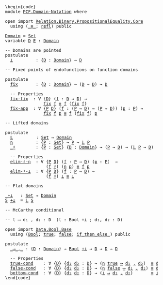 <pre class="Agda"><a id="1" class="Markup">\begin{code}</a>
<a id="14" class="Keyword">module</a> <a id="21" href="PCF.Domain-Notation.html" class="Module">PCF.Domain-Notation</a> <a id="41" class="Keyword">where</a>

<a id="48" class="Keyword">open</a> <a id="53" class="Keyword">import</a> <a id="60" href="Relation.Binary.PropositionalEquality.Core.html" class="Module">Relation.Binary.PropositionalEquality.Core</a>
  <a id="105" class="Keyword">using</a> <a id="111" class="Symbol">(</a><a id="112" href="Agda.Builtin.Equality.html#150" class="Datatype Operator">_≡_</a><a id="115" class="Symbol">;</a> <a id="117" href="Agda.Builtin.Equality.html#207" class="InductiveConstructor">refl</a><a id="121" class="Symbol">)</a> <a id="123" class="Keyword">public</a>

<a id="Domain"></a><a id="131" href="PCF.Domain-Notation.html#131" class="Function">Domain</a> <a id="138" class="Symbol">=</a> <a id="140" href="Agda.Primitive.html#388" class="Primitive">Set</a>
<a id="144" class="Keyword">variable</a> <a id="153" href="PCF.Domain-Notation.html#153" class="Generalizable">D</a> <a id="155" href="PCF.Domain-Notation.html#155" class="Generalizable">E</a> <a id="157" class="Symbol">:</a> <a id="159" href="PCF.Domain-Notation.html#131" class="Function">Domain</a>

<a id="167" class="Comment">-- Domains are pointed</a>
<a id="190" class="Keyword">postulate</a>
  <a id="⊥"></a><a id="202" href="PCF.Domain-Notation.html#202" class="Postulate">⊥</a>         <a id="212" class="Symbol">:</a> <a id="214" class="Symbol">{</a><a id="215" href="PCF.Domain-Notation.html#215" class="Bound">D</a> <a id="217" class="Symbol">:</a> <a id="219" href="PCF.Domain-Notation.html#131" class="Function">Domain</a><a id="225" class="Symbol">}</a> <a id="227" class="Symbol">→</a> <a id="229" href="PCF.Domain-Notation.html#215" class="Bound">D</a>

<a id="232" class="Comment">-- Fixed points of endofunctions on function domains</a>

<a id="286" class="Keyword">postulate</a>
  <a id="fix"></a><a id="298" href="PCF.Domain-Notation.html#298" class="Postulate">fix</a>       <a id="308" class="Symbol">:</a> <a id="310" class="Symbol">{</a><a id="311" href="PCF.Domain-Notation.html#311" class="Bound">D</a> <a id="313" class="Symbol">:</a> <a id="315" href="PCF.Domain-Notation.html#131" class="Function">Domain</a><a id="321" class="Symbol">}</a> <a id="323" class="Symbol">→</a> <a id="325" class="Symbol">(</a><a id="326" href="PCF.Domain-Notation.html#311" class="Bound">D</a> <a id="328" class="Symbol">→</a> <a id="330" href="PCF.Domain-Notation.html#311" class="Bound">D</a><a id="331" class="Symbol">)</a> <a id="333" class="Symbol">→</a> <a id="335" href="PCF.Domain-Notation.html#311" class="Bound">D</a>

  <a id="340" class="Comment">-- Properties</a>
  <a id="fix-fix"></a><a id="356" href="PCF.Domain-Notation.html#356" class="Postulate">fix-fix</a>  <a id="365" class="Symbol">:</a> <a id="367" class="Symbol">∀</a> <a id="369" class="Symbol">{</a><a id="370" href="PCF.Domain-Notation.html#370" class="Bound">D</a><a id="371" class="Symbol">}</a> <a id="373" class="Symbol">(</a><a id="374" href="PCF.Domain-Notation.html#374" class="Bound">f</a> <a id="376" class="Symbol">:</a> <a id="378" href="PCF.Domain-Notation.html#370" class="Bound">D</a> <a id="380" class="Symbol">→</a> <a id="382" href="PCF.Domain-Notation.html#370" class="Bound">D</a><a id="383" class="Symbol">)</a> <a id="385" class="Symbol">→</a>
               <a id="402" href="PCF.Domain-Notation.html#298" class="Postulate">fix</a> <a id="406" href="PCF.Domain-Notation.html#374" class="Bound">f</a> <a id="408" href="Agda.Builtin.Equality.html#150" class="Datatype Operator">≡</a> <a id="410" href="PCF.Domain-Notation.html#374" class="Bound">f</a> <a id="412" class="Symbol">(</a><a id="413" href="PCF.Domain-Notation.html#298" class="Postulate">fix</a> <a id="417" href="PCF.Domain-Notation.html#374" class="Bound">f</a><a id="418" class="Symbol">)</a>
  <a id="fix-app"></a><a id="422" href="PCF.Domain-Notation.html#422" class="Postulate">fix-app</a>  <a id="431" class="Symbol">:</a> <a id="433" class="Symbol">∀</a> <a id="435" class="Symbol">{</a><a id="436" href="PCF.Domain-Notation.html#436" class="Bound">P</a> <a id="438" href="PCF.Domain-Notation.html#438" class="Bound">D</a><a id="439" class="Symbol">}</a> <a id="441" class="Symbol">(</a><a id="442" href="PCF.Domain-Notation.html#442" class="Bound">f</a> <a id="444" class="Symbol">:</a> <a id="446" class="Symbol">(</a><a id="447" href="PCF.Domain-Notation.html#436" class="Bound">P</a> <a id="449" class="Symbol">→</a> <a id="451" href="PCF.Domain-Notation.html#438" class="Bound">D</a><a id="452" class="Symbol">)</a> <a id="454" class="Symbol">→</a> <a id="456" class="Symbol">(</a><a id="457" href="PCF.Domain-Notation.html#436" class="Bound">P</a> <a id="459" class="Symbol">→</a> <a id="461" href="PCF.Domain-Notation.html#438" class="Bound">D</a><a id="462" class="Symbol">))</a> <a id="465" class="Symbol">(</a><a id="466" href="PCF.Domain-Notation.html#466" class="Bound">p</a> <a id="468" class="Symbol">:</a> <a id="470" href="PCF.Domain-Notation.html#436" class="Bound">P</a><a id="471" class="Symbol">)</a> <a id="473" class="Symbol">→</a>
               <a id="490" href="PCF.Domain-Notation.html#298" class="Postulate">fix</a> <a id="494" href="PCF.Domain-Notation.html#442" class="Bound">f</a> <a id="496" href="PCF.Domain-Notation.html#466" class="Bound">p</a> <a id="498" href="Agda.Builtin.Equality.html#150" class="Datatype Operator">≡</a> <a id="500" href="PCF.Domain-Notation.html#442" class="Bound">f</a> <a id="502" class="Symbol">(</a><a id="503" href="PCF.Domain-Notation.html#298" class="Postulate">fix</a> <a id="507" href="PCF.Domain-Notation.html#442" class="Bound">f</a><a id="508" class="Symbol">)</a> <a id="510" href="PCF.Domain-Notation.html#466" class="Bound">p</a>

<a id="513" class="Comment">-- Lifted domains</a>

<a id="532" class="Keyword">postulate</a>
  <a id="𝕃"></a><a id="544" href="PCF.Domain-Notation.html#544" class="Postulate">𝕃</a>         <a id="554" class="Symbol">:</a> <a id="556" href="Agda.Primitive.html#388" class="Primitive">Set</a> <a id="560" class="Symbol">→</a> <a id="562" href="PCF.Domain-Notation.html#131" class="Function">Domain</a>
  <a id="η"></a><a id="571" href="PCF.Domain-Notation.html#571" class="Postulate">η</a>         <a id="581" class="Symbol">:</a> <a id="583" class="Symbol">{</a><a id="584" href="PCF.Domain-Notation.html#584" class="Bound">P</a> <a id="586" class="Symbol">:</a> <a id="588" href="Agda.Primitive.html#388" class="Primitive">Set</a><a id="591" class="Symbol">}</a> <a id="593" class="Symbol">→</a> <a id="595" href="PCF.Domain-Notation.html#584" class="Bound">P</a> <a id="597" class="Symbol">→</a> <a id="599" href="PCF.Domain-Notation.html#544" class="Postulate">𝕃</a> <a id="601" href="PCF.Domain-Notation.html#584" class="Bound">P</a>
  <a id="_♯"></a><a id="605" href="PCF.Domain-Notation.html#605" class="Postulate Operator">_♯</a>        <a id="615" class="Symbol">:</a> <a id="617" class="Symbol">{</a><a id="618" href="PCF.Domain-Notation.html#618" class="Bound">P</a> <a id="620" class="Symbol">:</a> <a id="622" href="Agda.Primitive.html#388" class="Primitive">Set</a><a id="625" class="Symbol">}</a> <a id="627" class="Symbol">{</a><a id="628" href="PCF.Domain-Notation.html#628" class="Bound">D</a> <a id="630" class="Symbol">:</a> <a id="632" href="PCF.Domain-Notation.html#131" class="Function">Domain</a><a id="638" class="Symbol">}</a> <a id="640" class="Symbol">→</a> <a id="642" class="Symbol">(</a><a id="643" href="PCF.Domain-Notation.html#618" class="Bound">P</a> <a id="645" class="Symbol">→</a> <a id="647" href="PCF.Domain-Notation.html#628" class="Bound">D</a><a id="648" class="Symbol">)</a> <a id="650" class="Symbol">→</a> <a id="652" class="Symbol">(</a><a id="653" href="PCF.Domain-Notation.html#544" class="Postulate">𝕃</a> <a id="655" href="PCF.Domain-Notation.html#618" class="Bound">P</a> <a id="657" class="Symbol">→</a> <a id="659" href="PCF.Domain-Notation.html#628" class="Bound">D</a><a id="660" class="Symbol">)</a>

  <a id="665" class="Comment">-- Properties</a>
  <a id="elim-♯-η"></a><a id="681" href="PCF.Domain-Notation.html#681" class="Postulate">elim-♯-η</a>  <a id="691" class="Symbol">:</a> <a id="693" class="Symbol">∀</a> <a id="695" class="Symbol">{</a><a id="696" href="PCF.Domain-Notation.html#696" class="Bound">P</a> <a id="698" href="PCF.Domain-Notation.html#698" class="Bound">D</a><a id="699" class="Symbol">}</a> <a id="701" class="Symbol">(</a><a id="702" href="PCF.Domain-Notation.html#702" class="Bound">f</a> <a id="704" class="Symbol">:</a> <a id="706" href="PCF.Domain-Notation.html#696" class="Bound">P</a> <a id="708" class="Symbol">→</a> <a id="710" href="PCF.Domain-Notation.html#698" class="Bound">D</a><a id="711" class="Symbol">)</a> <a id="713" class="Symbol">(</a><a id="714" href="PCF.Domain-Notation.html#714" class="Bound">p</a> <a id="716" class="Symbol">:</a> <a id="718" href="PCF.Domain-Notation.html#696" class="Bound">P</a><a id="719" class="Symbol">)</a>  <a id="722" class="Symbol">→</a>
                <a id="740" class="Symbol">(</a><a id="741" href="PCF.Domain-Notation.html#702" class="Bound">f</a> <a id="743" href="PCF.Domain-Notation.html#605" class="Postulate Operator">♯</a><a id="744" class="Symbol">)</a> <a id="746" class="Symbol">(</a><a id="747" href="PCF.Domain-Notation.html#571" class="Postulate">η</a> <a id="749" href="PCF.Domain-Notation.html#714" class="Bound">p</a><a id="750" class="Symbol">)</a> <a id="752" href="Agda.Builtin.Equality.html#150" class="Datatype Operator">≡</a> <a id="754" href="PCF.Domain-Notation.html#702" class="Bound">f</a> <a id="756" href="PCF.Domain-Notation.html#714" class="Bound">p</a>
  <a id="elim-♯-⊥"></a><a id="760" href="PCF.Domain-Notation.html#760" class="Postulate">elim-♯-⊥</a>  <a id="770" class="Symbol">:</a> <a id="772" class="Symbol">∀</a> <a id="774" class="Symbol">{</a><a id="775" href="PCF.Domain-Notation.html#775" class="Bound">P</a> <a id="777" href="PCF.Domain-Notation.html#777" class="Bound">D</a><a id="778" class="Symbol">}</a> <a id="780" class="Symbol">(</a><a id="781" href="PCF.Domain-Notation.html#781" class="Bound">f</a> <a id="783" class="Symbol">:</a> <a id="785" href="PCF.Domain-Notation.html#775" class="Bound">P</a> <a id="787" class="Symbol">→</a> <a id="789" href="PCF.Domain-Notation.html#777" class="Bound">D</a><a id="790" class="Symbol">)</a> <a id="792" class="Symbol">→</a>
                <a id="810" class="Symbol">(</a><a id="811" href="PCF.Domain-Notation.html#781" class="Bound">f</a> <a id="813" href="PCF.Domain-Notation.html#605" class="Postulate Operator">♯</a><a id="814" class="Symbol">)</a> <a id="816" href="PCF.Domain-Notation.html#202" class="Postulate">⊥</a> <a id="818" href="Agda.Builtin.Equality.html#150" class="Datatype Operator">≡</a> <a id="820" href="PCF.Domain-Notation.html#202" class="Postulate">⊥</a>

<a id="823" class="Comment">-- Flat domains</a>

<a id="_+⊥"></a><a id="840" href="PCF.Domain-Notation.html#840" class="Function Operator">_+⊥</a>   <a id="846" class="Symbol">:</a> <a id="848" href="Agda.Primitive.html#388" class="Primitive">Set</a> <a id="852" class="Symbol">→</a> <a id="854" href="PCF.Domain-Notation.html#131" class="Function">Domain</a>
<a id="861" href="PCF.Domain-Notation.html#861" class="Bound">S</a> <a id="863" href="PCF.Domain-Notation.html#840" class="Function Operator">+⊥</a>  <a id="867" class="Symbol">=</a> <a id="869" href="PCF.Domain-Notation.html#544" class="Postulate">𝕃</a> <a id="871" href="PCF.Domain-Notation.html#861" class="Bound">S</a>

<a id="874" class="Comment">-- McCarthy conditional</a>

<a id="899" class="Comment">-- t ⟶ d₁ , d₂ : D  (t : Bool +⊥ ; d₁, d₂ : D)</a>

<a id="947" class="Keyword">open</a> <a id="952" class="Keyword">import</a> <a id="959" href="Data.Bool.Base.html" class="Module">Data.Bool.Base</a>
  <a id="976" class="Keyword">using</a> <a id="982" class="Symbol">(</a><a id="983" href="Agda.Builtin.Bool.html#173" class="Datatype">Bool</a><a id="987" class="Symbol">;</a> <a id="989" href="Agda.Builtin.Bool.html#198" class="InductiveConstructor">true</a><a id="993" class="Symbol">;</a> <a id="995" href="Agda.Builtin.Bool.html#192" class="InductiveConstructor">false</a><a id="1000" class="Symbol">;</a> <a id="1002" href="Data.Bool.Base.html#1505" class="Function Operator">if_then_else_</a><a id="1015" class="Symbol">)</a> <a id="1017" class="Keyword">public</a>

<a id="1025" class="Keyword">postulate</a>
  <a id="_⟶_,_"></a><a id="1037" href="PCF.Domain-Notation.html#1037" class="Postulate Operator">_⟶_,_</a> <a id="1043" class="Symbol">:</a> <a id="1045" class="Symbol">{</a><a id="1046" href="PCF.Domain-Notation.html#1046" class="Bound">D</a> <a id="1048" class="Symbol">:</a> <a id="1050" href="PCF.Domain-Notation.html#131" class="Function">Domain</a><a id="1056" class="Symbol">}</a> <a id="1058" class="Symbol">→</a> <a id="1060" href="Agda.Builtin.Bool.html#173" class="Datatype">Bool</a> <a id="1065" href="PCF.Domain-Notation.html#840" class="Function Operator">+⊥</a> <a id="1068" class="Symbol">→</a> <a id="1070" href="PCF.Domain-Notation.html#1046" class="Bound">D</a> <a id="1072" class="Symbol">→</a> <a id="1074" href="PCF.Domain-Notation.html#1046" class="Bound">D</a> <a id="1076" class="Symbol">→</a> <a id="1078" href="PCF.Domain-Notation.html#1046" class="Bound">D</a>

  <a id="1083" class="Comment">-- Properties</a>
  <a id="true-cond"></a><a id="1099" href="PCF.Domain-Notation.html#1099" class="Postulate">true-cond</a>    <a id="1112" class="Symbol">:</a> <a id="1114" class="Symbol">∀</a> <a id="1116" class="Symbol">{</a><a id="1117" href="PCF.Domain-Notation.html#1117" class="Bound">D</a><a id="1118" class="Symbol">}</a> <a id="1120" class="Symbol">{</a><a id="1121" href="PCF.Domain-Notation.html#1121" class="Bound">d₁</a> <a id="1124" href="PCF.Domain-Notation.html#1124" class="Bound">d₂</a> <a id="1127" class="Symbol">:</a> <a id="1129" href="PCF.Domain-Notation.html#1117" class="Bound">D</a><a id="1130" class="Symbol">}</a> <a id="1132" class="Symbol">→</a> <a id="1134" class="Symbol">(</a><a id="1135" href="PCF.Domain-Notation.html#571" class="Postulate">η</a> <a id="1137" href="Agda.Builtin.Bool.html#198" class="InductiveConstructor">true</a> <a id="1142" href="PCF.Domain-Notation.html#1037" class="Postulate Operator">⟶</a> <a id="1144" href="PCF.Domain-Notation.html#1121" class="Bound">d₁</a> <a id="1147" href="PCF.Domain-Notation.html#1037" class="Postulate Operator">,</a> <a id="1149" href="PCF.Domain-Notation.html#1124" class="Bound">d₂</a><a id="1151" class="Symbol">)</a>  <a id="1154" href="Agda.Builtin.Equality.html#150" class="Datatype Operator">≡</a> <a id="1156" href="PCF.Domain-Notation.html#1121" class="Bound">d₁</a>
  <a id="false-cond"></a><a id="1161" href="PCF.Domain-Notation.html#1161" class="Postulate">false-cond</a>   <a id="1174" class="Symbol">:</a> <a id="1176" class="Symbol">∀</a> <a id="1178" class="Symbol">{</a><a id="1179" href="PCF.Domain-Notation.html#1179" class="Bound">D</a><a id="1180" class="Symbol">}</a> <a id="1182" class="Symbol">{</a><a id="1183" href="PCF.Domain-Notation.html#1183" class="Bound">d₁</a> <a id="1186" href="PCF.Domain-Notation.html#1186" class="Bound">d₂</a> <a id="1189" class="Symbol">:</a> <a id="1191" href="PCF.Domain-Notation.html#1179" class="Bound">D</a><a id="1192" class="Symbol">}</a> <a id="1194" class="Symbol">→</a> <a id="1196" class="Symbol">(</a><a id="1197" href="PCF.Domain-Notation.html#571" class="Postulate">η</a> <a id="1199" href="Agda.Builtin.Bool.html#192" class="InductiveConstructor">false</a> <a id="1205" href="PCF.Domain-Notation.html#1037" class="Postulate Operator">⟶</a> <a id="1207" href="PCF.Domain-Notation.html#1183" class="Bound">d₁</a> <a id="1210" href="PCF.Domain-Notation.html#1037" class="Postulate Operator">,</a> <a id="1212" href="PCF.Domain-Notation.html#1186" class="Bound">d₂</a><a id="1214" class="Symbol">)</a> <a id="1216" href="Agda.Builtin.Equality.html#150" class="Datatype Operator">≡</a> <a id="1218" href="PCF.Domain-Notation.html#1186" class="Bound">d₂</a>
  <a id="bottom-cond"></a><a id="1223" href="PCF.Domain-Notation.html#1223" class="Postulate">bottom-cond</a>  <a id="1236" class="Symbol">:</a> <a id="1238" class="Symbol">∀</a> <a id="1240" class="Symbol">{</a><a id="1241" href="PCF.Domain-Notation.html#1241" class="Bound">D</a><a id="1242" class="Symbol">}</a> <a id="1244" class="Symbol">{</a><a id="1245" href="PCF.Domain-Notation.html#1245" class="Bound">d₁</a> <a id="1248" href="PCF.Domain-Notation.html#1248" class="Bound">d₂</a> <a id="1251" class="Symbol">:</a> <a id="1253" href="PCF.Domain-Notation.html#1241" class="Bound">D</a><a id="1254" class="Symbol">}</a> <a id="1256" class="Symbol">→</a> <a id="1258" class="Symbol">(</a><a id="1259" href="PCF.Domain-Notation.html#202" class="Postulate">⊥</a> <a id="1261" href="PCF.Domain-Notation.html#1037" class="Postulate Operator">⟶</a> <a id="1263" href="PCF.Domain-Notation.html#1245" class="Bound">d₁</a> <a id="1266" href="PCF.Domain-Notation.html#1037" class="Postulate Operator">,</a> <a id="1268" href="PCF.Domain-Notation.html#1248" class="Bound">d₂</a><a id="1270" class="Symbol">)</a>       <a id="1278" href="Agda.Builtin.Equality.html#150" class="Datatype Operator">≡</a> <a id="1280" href="PCF.Domain-Notation.html#202" class="Postulate">⊥</a>
<a id="1282" class="Markup">\end{code}</a></pre>